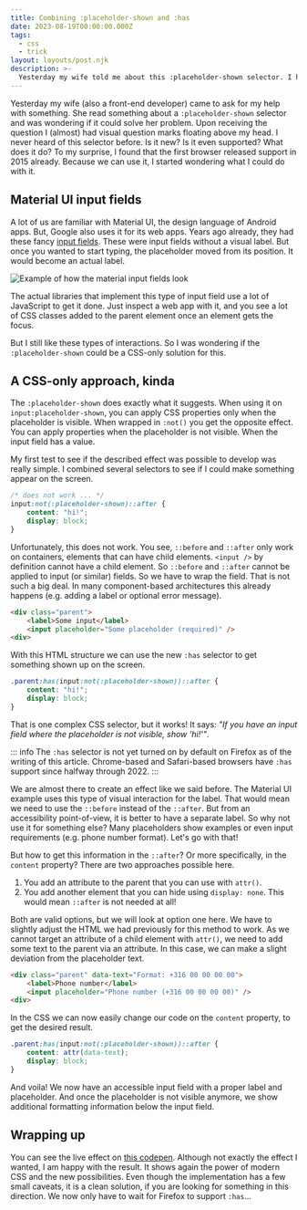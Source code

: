 ```yaml
---
title: Combining :placeholder-shown and :has
date: 2023-08-19T00:00:00.000Z
tags:
  - css
  - trick
layout: layouts/post.njk
description: >-
  Yesterday my wife told me about this :placeholder-shown selector. I had visual question marks above my head because I never heard of it before. But it sparked curiosity about what it could give me. 
---
```


Yesterday my wife (also a front-end developer) came to ask for my help with something. She read something about a `:placeholder-shown` selector and was wondering if it could solve her problem. Upon receiving the question I (almost) had visual question marks floating above my head. I never heard of this selector before. Is it new? Is it even supported? What does it do? To my surprise, I found that the first browser released support in 2015 already. Because we can use it, I started wondering what I could do with it. 

## Material UI input fields
A lot of us are familiar with Material UI, the design language of Android apps. But, Google also uses it for its web apps. Years ago already, they had these fancy [input fields](https://m3.material.io/components/text-fields/overview). These were input fields without a visual label. But once you wanted to start typing, the placeholder moved from its position. It would become an actual label. 

![Example of how the material input fields look](/img/material-input-field.png)

The actual libraries that implement this type of input field use a lot of JavaScript to get it done. Just inspect a web app with it, and you see a lot of CSS classes added to the parent element once an element gets the focus. 

But I still like these types of interactions. So I was wondering if the `:placeholder-shown` could be a CSS-only solution for this. 

## A CSS-only approach, kinda
The `:placeholder-shown` does exactly what it suggests. When using it on `input:placeholder-shown`, you can apply CSS properties only when the placeholder is visible. When wrapped in `:not()` you get the opposite effect. You can apply properties when the placeholder is not visible. When the input field has a value. 

My first test to see if the described effect was possible to develop was really simple. I combined several selectors to see if I could make something appear on the screen. 

```css
/* does not work ... */
input:not(:placeholder-shown)::after {
	content: "hi!";
	display: block;
}
```

Unfortunately, this does not work. You see, `::before` and `::after` only work on containers, elements that can have child elements. `<input />` by definition cannot have a child element. So `::before` and `::after` cannot be applied to input (or similar) fields. So we have to wrap the field. That is not such a big deal. In many component-based architectures this already happens (e.g. adding a label or optional error message).

```html
<div class="parent">
	<label>Some input</label>
	<input placeholder="Some placeholder (required)" />
<div>
```

With this HTML structure we can use the new `:has` selector to get something shown up on the screen.

```css
.parent:has(input:not(:placeholder-shown))::after {
	content: "hi!";
	display: block;
}
```

That is one complex CSS selector, but it works! It says: *"If you have an input field where the placeholder is not visible, show 'hi!'"*. 

::: info
The `:has` selector is not yet turned on by default on Firefox as of the writing of this article. Chrome-based and Safari-based browsers have `:has` support since halfway through 2022. 
:::

We are almost there to create an effect like we said before. The Material UI example uses this type of visual interaction for the label. That would mean we need to use the `::before` instead of the `::after`. But from an accessibility point-of-view, it is better to have a separate label. So why not use it for something else? Many placeholders show examples or even input requirements (e.g. phone number format). Let's go with that! 

But how to get this information in the `::after`? Or more specifically, in the `content` property? There are two approaches possible here. 

1. You add an attribute to the parent that you can use with `attr()`.
2. You add another element that you can hide using `display: none`. This would mean `::after` is not needed at all!

Both are valid options, but we will look at option one here. We have to slightly adjust the HTML we had previously for this method to work. As we cannot target an attribute of a child element with `attr()`, we need to add some text to the parent via an attribute. In this case, we can make a slight deviation from the placeholder text.  

```html
<div class="parent" data-text="Format: +316 00 00 00 00">
	<label>Phone number</label>
	<input placeholder="Phone number (+316 00 00 00 00)" />
<div>
```

In the CSS we can now easily change our code on the `content` property, to get the desired result.  

```css
.parent:has(input:not(:placeholder-shown))::after {
	content: attr(data-text);
	display: block;
}
```

And voila! We now have an accessible input field with a proper label and placeholder. And once the placeholder is not visible anymore, we show additional formatting information below the input field.

## Wrapping up
You can see the live effect on [this codepen](https://codepen.io/kevtiq/pen/poqoOvE). Although not exactly the effect I wanted, I am happy with the result. It shows again the power of modern CSS and the new possibilities. Even though the implementation has a few small caveats, it is a clean solution, if you are looking for something in this direction. We now only have to wait for Firefox to support `:has`...